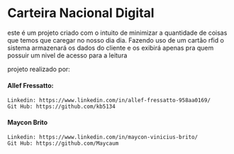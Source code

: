 # Carteira Nacional Digital

este é um projeto criado com o intuito de minimizar a quantidade de coisas que temos que caregar no nosso dia dia. 
Fazendo uso de um cartão rfid o sistema armazenará os dados do cliente e os exibirá apenas pra quem possuir um nivel de acesso para a leitura
<br>

projeto realizado por:
  #### Allef Fressatto:
    Linkedin: https://www.linkedin.com/in/allef-fressatto-958aa0169/
    Git Hub: https://github.com/kb5134
  #### Maycon Brito
    Linkedin: https://www.linkedin.com/in/maycon-vinicius-brito/
    Git Hub: https://github.com/Maycaum
